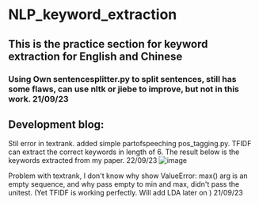 # NLP_keyword_extraction
## This is the practice section for keyword extraction for English and Chinese
### Using Own sentencesplitter.py to split sentences, still has some flaws, can use nltk or jiebe to improve, but not in this work. 21/09/23



## Development blog:

Stil error in textrank. added simple partofspeeching pos_tagging.py. TFIDF can extract the correct keywords in length of 6. The result below is the keywords extracted from my paper. 22/09/23
![image](https://github.com/ZooBeasts/NLP_keyword_extraction/assets/75404784/beb96367-7e5e-4beb-8061-8473c030f045)


Problem with textrank, I don't know why show ValueError: max() arg is an empty sequence, and why pass empty to min and max, didn't pass the unitest. (Yet TFIDF is working perfectly. Will add LDA later on ) 21/09/23

